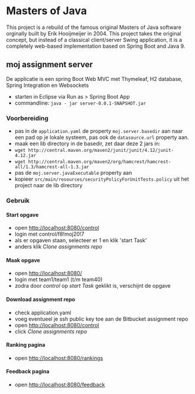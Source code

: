 # Masters of Java #

This project is a rebuild of the famous original Masters of Java software orginally built by Erik Hooijmeijer in 2004. 
This project takes the original concept, but instead of a classical client/server Swing application, it is a completely 
web-based implementation based on Spring Boot and Java 9.

## moj assignment server

De applicatie is een spring Boot Web MVC met Thymeleaf, H2 database, Spring Integration en Websockets

- starten in Eclipse via Run as > Spring Boot App
- commandline: `java - jar server-0.0.1-SNAPSHOT.jar`

### Voorbereiding

- pas in de `application.yaml` de property `moj.server.basedir` aan naar een pad op je lokale systeem, pas ook de `datasource.url` property aan.
- maak een lib directory in de basedir, zet daar deze 2 jars in:
- `wget http://central.maven.org/maven2/junit/junit/4.12/junit-4.12.jar`
- `wget http://central.maven.org/maven2/org/hamcrest/hamcrest-all/1.3/hamcrest-all-1.3.jar`
- pas de `moj.server.javaExecutable` property aan
- kopieer `src/main/resources/securityPolicyForUnitTests.policy` uit het project naar de lib directory

### Gebruik

#### Start opgave
- open [http://localhost:8080/control](http://localhost:8080/control)
- login met control/f8!moj20!7
- als er opgaven staan, selecteer er 1 en klik 'start Task'
- anders klik *Clone assignments repo*


#### Maak opgave
- open [http://localhost:8080/](http://localhost:8080/)
- login met team1/team1 (t/m team40)
- zodra door *control* op *start Task* geklikt is, verschijnt de opgave

#### Download assignment repo
- check application.yaml
- voeg eventueel je ssh public key toe aan de Bitbucket assignment repo
- open [http://localhost:8080/control](http://localhost:8080/control)
- click *Clone assignments repo* 

#### Ranking pagina

- open [http://localhost:8080/rankings](http://localhost:8080/rankings)

#### Feedback pagina
- open [http://localhost:8080/feedback](http://localhost:8080/feedback)
